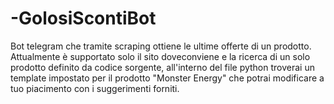 # -GolosiScontiBot
Bot telegram che tramite scraping ottiene le ultime offerte di un prodotto.
Attualmente è supportato solo il sito doveconviene e la ricerca di un solo prodotto definito da codice sorgente, all'interno del file python troverai un template impostato per il prodotto "Monster Energy" che potrai modificare a tuo piacimento con i suggerimenti forniti.
